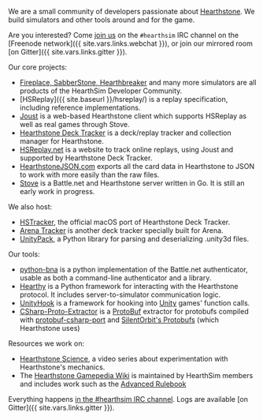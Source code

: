 We are a small community of developers passionate about [Hearthstone](http://playhearthstone.com).
We build simulators and other tools around and for the game.

Are you interested? Come [join us](/join/) on the `#hearthsim` IRC channel on the
[Freenode network]({{ site.vars.links.webchat }}), or join our mirrored room [on Gitter]({{ site.vars.links.gitter }}).

Our core projects:

 * [Fireplace, SabberStone, Hearthbreaker](/simulators/) and many more simulators are all products of the HearthSim Developer Community.
 * [HSReplay]({{ site.baseurl }}/hsreplay/) is a replay specification, including reference implementations.
 * [Joust](/joust/) is a web-based Hearthstone client which supports HSReplay as well as real games through Stove.
 * [Hearthstone Deck Tracker](https://hsdecktracker.net) is a deck/replay tracker and collection manager for Hearthstone.
 * [HSReplay.net](https://hsreplay.net) is a website to track online replays, using Joust and supported by Hearthstone Deck Tracker.
 * [HearthstoneJSON.com](https://hearthstonejson.com/) exports all the card data in Hearthstone to JSON to work with more easily than the raw files.
 * [Stove](/stove/) is a Battle.net and Hearthstone server written in Go. It is still an early work in progress.

We also host:

 * [HSTracker](https://github.com/HearthSim/HSTracker), the official macOS port of Hearthstone Deck Tracker.
 * [Arena Tracker](https://github.com/supertriodo/Arena-Tracker) is another deck tracker specially built for Arena.
 * [UnityPack](https://github.com/hearthsim/python-unitypack), a Python library for parsing and deserializing .unity3d files.

Our tools:

 * [python-bna](https://github.com/jleclanche/python-bna) is a python implementation of the Battle.net authenticator, usable as both a command-line authenticator and a library.
 * [Hearthy](https://github.com/HearthSim/Hearthy) is a Python framework for interacting with the Hearthstone protocol. It includes server-to-simulator communication logic.
 * [UnityHook](https://github.com/HearthSim/UnityHook) is a framework for hooking into [Unity](https://unity3d.com/) games' function calls.
 * [CSharp-Proto-Extractor](https://github.com/HearthSim/csharp-proto-extractor) is a [ProtoBuf](https://developers.google.com/protocol-buffers/) extractor for protobufs compiled with [protobuf-csharp-port](https://github.com/jskeet/protobuf-csharp-port) and [SilentOrbit's Protobufs](https://github.com/hultqvist/ProtoBuf) (which Hearthstone uses)

Resources we work on:

 * [Hearthstone Science](https://www.youtube.com/c/HearthstoneScience), a video series about experimentation with Hearthstone's mechanics.
 * The [Hearthstone Gamepedia Wiki](http://hearthstone.gamepedia.com/) is maintained by HearthSim members and includes work such as the [Advanced Rulebook](http://hearthstone.gamepedia.com/Advanced_rulebook)

Everything happens [in the #hearthsim IRC channel](/join/).
Logs are available [on Gitter]({{ site.vars.links.gitter }}).

